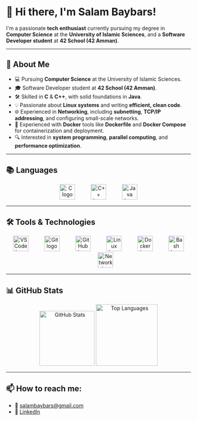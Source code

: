 # 👋 Hi there, I'm Salam Baybars!

I'm a passionate **tech enthusiast** currently pursuing my degree in **Computer Science** at the **University of Islamic Sciences**, and a **Software Developer student** at **42 School (42 Amman)**.

---

## 🚀 About Me
- 💻 Pursuing **Computer Science** at the University of Islamic Sciences.
- 🎓 Software Developer student at **42 School (42 Amman)**.
- 🛠 Skilled in **C** & **C++**, with solid foundations in **Java**.
- 💡 Passionate about **Linux systems** and writing **efficient, clean code**.
- 🌐 Experienced in **Networking**, including **subnetting**, **TCP/IP addressing**, and configuring small-scale networks.
- 🐳 Experienced with **Docker** tools like **Dockerfile** and **Docker Compose** for containerization and deployment.
- 🔍 Interested in **system programming**, **parallel computing**, and **performance optimization**.

---

## 📚 Languages
<div align="center">
  <img src="https://cdn.jsdelivr.net/gh/devicons/devicon/icons/c/c-original.svg" height="42" alt="C logo" />
  <img width="35" />
  <img src="https://cdn.jsdelivr.net/gh/devicons/devicon/icons/cplusplus/cplusplus-original.svg" height="42" alt="C++ logo" />
  <img width="35" />
  <img src="https://cdn.jsdelivr.net/gh/devicons/devicon/icons/java/java-original.svg" height="42" alt="Java logo" />
</div>

---

## 🛠️ Tools & Technologies
<div align="center">
  <img src="https://cdn.jsdelivr.net/gh/devicons/devicon/icons/vscode/vscode-original.svg" height="42" alt="VS Code logo" />
  <img width="35" />
  <img src="https://cdn.jsdelivr.net/gh/devicons/devicon/icons/git/git-original.svg" height="42" alt="Git logo" />
  <img width="35" />
  <img src="https://cdn.jsdelivr.net/gh/devicons/devicon/icons/github/github-original.svg" height="42" alt="GitHub logo" />
  <img width="35" />
  <img src="https://cdn.jsdelivr.net/gh/devicons/devicon/icons/linux/linux-original.svg" height="42" alt="Linux logo" />
  <img width="35" />
  <img src="https://cdn.jsdelivr.net/gh/devicons/devicon/icons/docker/docker-original.svg" height="42" alt="Docker logo" />
  <img width="35" />
  <img src="https://cdn.jsdelivr.net/gh/devicons/devicon/icons/bash/bash-original.svg" height="42" alt="Bash logo" />
  <img width="35" />
  <img src="https://img.icons8.com/ios-filled/50/000000/network.png" height="42" alt="Networking logo" />
</div>

---

## 📊 GitHub Stats
<div align="center">
  <img src="https://github-readme-stats.vercel.app/api?username=sbibers&hide_title=false&hide_rank=false&show_icons=true&include_all_commits=true&count_private=true&disable_animations=false&theme=tokyonight&locale=en&hide_border=false" height="150" alt="GitHub Stats" />
  <img src="https://github-readme-stats.vercel.app/api/top-langs?username=sbibers&locale=en&hide_title=false&layout=compact&card_width=320&langs_count=5&theme=tokyonight&hide_border=false" height="168" alt="Top Languages" />
</div>

---

## 📫 How to reach me:
- 📧 [salambaybars@gmail.com](mailto:salambaybars@gmail.com)
- 💼 [LinkedIn](https://www.linkedin.com/in/salam-baybars-081289352/)